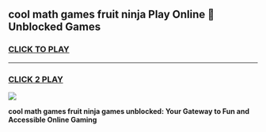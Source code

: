 
## cool math games fruit ninja Play Online 👋 Unblocked Games
<h3>
<a href="https://news.freeplayer.one?title=cool_math_games_fruit_ninja&ref=17CMG">CLICK TO PLAY</a></h3>
<hr>

<h3>
<a href="https://news.freeplayer.one?title=cool_math_games_fruit_ninja&ref=17CMG">CLICK 2 PLAY</a>
  
</h3>

<a href="https://news.freeplayer.one?title=cool_math_games_fruit_ninja&ref=17CMG/"><img src="https://clearcache.store/games.png"></a>


**cool math games fruit ninja games unblocked: Your Gateway to Fun and Accessible Online Gaming**
